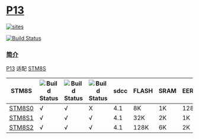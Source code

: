 # [P13](https://github.com/OS-Q/P13)

[![sites](http://182.61.61.133/link/resources/OSQ.png)](http://www.OS-Q.com)

[![Build Status](https://github.com/OS-Q/P13/workflows/CI/badge.svg)](https://github.com/OS-Q/P13/actions/workflows/CI.yml)

### [简介](https://github.com/OS-Q/P13/wiki)

[P13](https://github.com/OS-Q/P13) 适配 [STM8S](https://www.st.com/zh/microcontrollers-microprocessors/stm8s-series.html)

| STM8S | ![Build Status](https://github.com/OS-Q/P13/workflows/reg/badge.svg) | ![Build Status](https://github.com/OS-Q/P13/workflows/arduino/badge.svg) | ![Build Status](https://github.com/OS-Q/P13/workflows/spl/badge.svg) | sdcc | FLASH | SRAM | EEROM  | 平台 |
| ---------- | --- | ---- | --- | --- | ---- | --- | ----- | ---- |
| [STM8S0](https://github.com/SoCXin/STM8S003) | √   | √    | X   | 4.1 |   8K |  1K | 128B | [P131](https://github.com/OS-Q/P131) |
| [STM8S1](https://github.com/SoCXin/STM8S105) | √   | √    | √   | 4.1 |  32K |  2K | 1K  | [P132](https://github.com/OS-Q/P132) |
| [STM8S2](https://github.com/SoCXin/STM8S208) | √   | √    | √   | 4.1 |  128K | 6K | 2K  | [P133](https://github.com/OS-Q/P133) |
